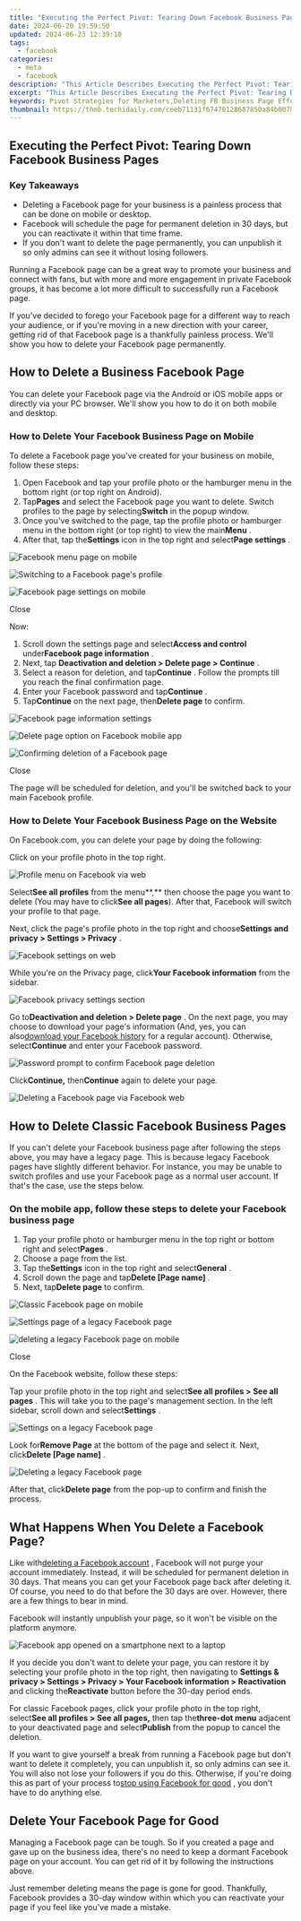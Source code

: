 ```yaml
---
title: "Executing the Perfect Pivot: Tearing Down Facebook Business Pages"
date: 2024-06-20 19:59:50
updated: 2024-06-23 12:39:10
tags:
  - facebook
categories:
  - meta
  - facebook
description: "This Article Describes Executing the Perfect Pivot: Tearing Down Facebook Business Pages"
excerpt: "This Article Describes Executing the Perfect Pivot: Tearing Down Facebook Business Pages"
keywords: Pivot Strategies for Marketers,Deleting FB Business Page Effectively,Successful Brand Rebranding Guide,Disconnecting From Social Media Fails,Removing Facebook Business Presence,Tactics to Exit Social Platforms,Redirecting Business Away From Facebook
thumbnail: https://thmb.techidaily.com/ceeb71131f67470128687850a84b0078790624844b7b52caccd45c8365ecdd85.jpg
---
```


## Executing the Perfect Pivot: Tearing Down Facebook Business Pages

### Key Takeaways

* Deleting a Facebook page for your business is a painless process that can be done on mobile or desktop.
* Facebook will schedule the page for permanent deletion in 30 days, but you can reactivate it within that time frame.
* If you don't want to delete the page permanently, you can unpublish it so only admins can see it without losing followers.

 Running a Facebook page can be a great way to promote your business and connect with fans, but with more and more engagement in private Facebook groups, it has become a lot more difficult to successfully run a Facebook page.

 If you've decided to forego your Facebook page for a different way to reach your audience, or if you're moving in a new direction with your career, getting rid of that Facebook page is a thankfully painless process. We'll show you how to delete your Facebook page permanently.

## How to Delete a Business Facebook Page

 You can delete your Facebook page via the Android or iOS mobile apps or directly via your PC browser. We'll show you how to do it on both mobile and desktop.

### How to Delete Your Facebook Business Page on Mobile

 To delete a Facebook page you've created for your business on mobile, follow these steps:

1. Open Facebook and tap your profile photo or the hamburger menu in the bottom right (or top right on Android).
2. Tap**Pages** and select the Facebook page you want to delete. Switch profiles to the page by selecting**Switch** in the popup window.
3. Once you've switched to the page, tap the profile photo or hamburger menu in the bottom right (or top right) to view the main**Menu** .
4. After that, tap the**Settings** icon in the top right and select**Page settings** .

![Facebook menu page on mobile](https://static1.makeuseofimages.com/wordpress/wp-content/uploads/2023/08/01-facebook-menu-mobile.jpg)

![Switching to a Facebook page's profile](https://static1.makeuseofimages.com/wordpress/wp-content/uploads/2023/08/02-switch-facebook-profile.jpg)

![Facebook page settings on mobile](https://static1.makeuseofimages.com/wordpress/wp-content/uploads/2023/08/03-facebook-page-settings.jpg)

Close

Now:

1. Scroll down the settings page and select**Access and control** under**Facebook page information** .
2. Next, tap **Deactivation and deletion > Delete page > Continue** .
3. Select a reason for deletion, and tap**Continue** . Follow the prompts till you reach the final confirmation page.
4. Enter your Facebook password and tap**Continue** .
5. Tap**Continue** on the next page, then**Delete page** to confirm.

![Facebook page information settings](https://static1.makeuseofimages.com/wordpress/wp-content/uploads/2023/08/01-facebook-page-information-settings.jpg)

![Delete page option on Facebook mobile app](https://static1.makeuseofimages.com/wordpress/wp-content/uploads/2023/08/02-delete-facebook-page-option-mobile.jpg)

![Confirming deletion of a Facebook page](https://static1.makeuseofimages.com/wordpress/wp-content/uploads/2023/08/03-delete-facebook-page-confirmation.jpg)

Close

 The page will be scheduled for deletion, and you'll be switched back to your main Facebook profile.

### How to Delete Your Facebook Business Page on the Website

On Facebook.com, you can delete your page by doing the following:

Click on your profile photo in the top right.

![Profile menu on Facebook via web](https://static1.makeuseofimages.com/wordpress/wp-content/uploads/2023/08/01-facebook-web-menu.jpg)

 Select**See all profiles** from the menu**,** then choose the page you want to delete (You may have to click**See all pages**). After that, Facebook will switch your profile to that page.

 Next, click the page's profile photo in the top right and choose**Settings and privacy > Settings > Privacy** .

![Facebook settings on web](https://static1.makeuseofimages.com/wordpress/wp-content/uploads/2023/08/02-facebook-settings-web.jpg)

 While you're on the Privacy page, click**Your Facebook information** from the sidebar.

![Facebook privacy settings section](https://static1.makeuseofimages.com/wordpress/wp-content/uploads/2023/08/04-facebook-privacy-page.jpg)

 Go to**Deactivation and deletion > Delete page** . On the next page, you may choose to download your page's information (And, yes, you can also[download your Facebook history](https://www.makeuseof.com/tag/download-entire-facebook-history-data-downloader/) for a regular account). Otherwise, select**Continue** and enter your Facebook password.

![Password prompt to confirm Facebook page deletion](https://static1.makeuseofimages.com/wordpress/wp-content/uploads/2023/08/05-confirm-page-deletion-facebook.jpg)

 Click**Continue,** then**Continue** again to delete your page.

![Deleting a Facebook page via Facebook web](https://static1.makeuseofimages.com/wordpress/wp-content/uploads/2023/08/06-delete-facebook-page-web.jpg)

## How to Delete Classic Facebook Business Pages

 If you can't delete your Facebook business page after following the steps above, you may have a legacy page. This is because legacy Facebook pages have slightly different behavior. For instance, you may be unable to switch profiles and use your Facebook page as a normal user account. If that's the case, use the steps below.

### On the mobile app, follow these steps to delete your Facebook business page

1. Tap your profile photo or hamburger menu in the top right or bottom right and select**Pages** .
2. Choose a page from the list.
3. Tap the**Settings** icon in the top right and select**General** .
4. Scroll down the page and tap**Delete \[Page name\]** .
5. Next, tap**Delete page** to confirm.

![Classic Facebook page on mobile](https://static1.makeuseofimages.com/wordpress/wp-content/uploads/2023/08/01-facebook-page-mobile.jpg)

![Settings page of a legacy Facebook page](https://static1.makeuseofimages.com/wordpress/wp-content/uploads/2023/08/02-facebook-page-general-settings-legacy.jpg)

![deleting a legacy Facebook page on mobile](https://static1.makeuseofimages.com/wordpress/wp-content/uploads/2023/08/03-delete-classic-facebook-page.jpg)

Close

On the Facebook website, follow these steps:

 Tap your profile photo in the top right and select**See all profiles > See all pages** . This will take you to the page's management section. In the left sidebar, scroll down and select**Settings** .

![Settings on a legacy Facebook page](https://static1.makeuseofimages.com/wordpress/wp-content/uploads/2023/08/legacy-facebook-page-settings.jpg)

 Look for**Remove Page** at the bottom of the page and select it. Next, click**Delete \[Page name\]** .

![Deleting a legacy Facebook page](https://static1.makeuseofimages.com/wordpress/wp-content/uploads/2023/08/delete-legacy-facebook-page.jpg)

 After that, click**Delete page** from the pop-up to confirm and finish the process.

## What Happens When You Delete a Facebook Page?

 Like with[deleting a Facebook account](https://www.makeuseof.com/tag/delete-facebook-account/) , Facebook will not purge your account immediately. Instead, it will be scheduled for permanent deletion in 30 days. That means you can get your Facebook page back after deleting it. Of course, you need to do that before the 30 days are over. However, there are a few things to bear in mind.

 Facebook will instantly unpublish your page, so it won't be visible on the platform anymore.

![Facebook app opened on a smartphone next to a laptop](https://static1.makeuseofimages.com/wordpress/wp-content/uploads/2023/07/iphone-with-facebook-profile-open-on-screen.jpg)

 If you decide you don't want to delete your page, you can restore it by selecting your profile photo in the top right, then navigating to **Settings & privacy > Settings > Privacy > Your Facebook information > Reactivation** and clicking the**Reactivate** button before the 30-day period ends.

 For classic Facebook pages, click your profile photo in the top right, select**See all profiles > See all pages,** then tap the**three-dot menu** adjacent to your deactivated page and select**Publish** from the popup to cancel the deletion.

 If you want to give yourself a break from running a Facebook page but don't want to delete it completely, you can unpublish it, so only admins can see it. You will also not lose your followers if you do this. Otherwise, if you're doing this as part of your process to[stop using Facebook for good](https://www.makeuseof.com/tag/stop-using-facebook/) , you don't have to do anything else.

## Delete Your Facebook Page for Good

 Managing a Facebook page can be tough. So if you created a page and gave up on the business idea, there's no need to keep a dormant Facebook page on your account. You can get rid of it by following the instructions above.

 Just remember deleting means the page is gone for good. Thankfully, Facebook provides a 30-day window within which you can reactivate your page if you feel like you've made a mistake.


<ins class="adsbygoogle"
     style="display:block"
     data-ad-format="autorelaxed"
     data-ad-client="ca-pub-7571918770474297"
     data-ad-slot="1223367746"></ins>



<ins class="adsbygoogle"
     style="display:block"
     data-ad-client="ca-pub-7571918770474297"
     data-ad-slot="8358498916"
     data-ad-format="auto"
     data-full-width-responsive="true"></ins>
